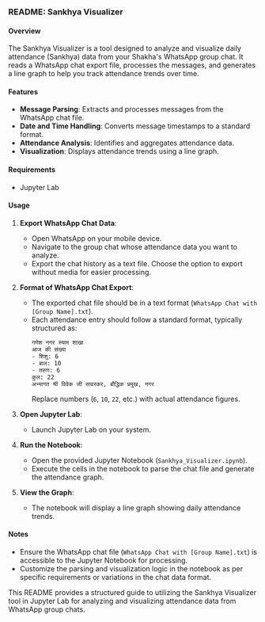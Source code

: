 ### README: Sankhya Visualizer

#### Overview

The Sankhya Visualizer is a tool designed to analyze and visualize daily attendance (Sankhya) data from your Shakha's WhatsApp group chat. It reads a WhatsApp chat export file, processes the messages, and generates a line graph to help you track attendance trends over time.

#### Features

- **Message Parsing**: Extracts and processes messages from the WhatsApp chat file.
- **Date and Time Handling**: Converts message timestamps to a standard format.
- **Attendance Analysis**: Identifies and aggregates attendance data.
- **Visualization**: Displays attendance trends using a line graph.

#### Requirements

- Jupyter Lab

#### Usage

1. **Export WhatsApp Chat Data**:
   - Open WhatsApp on your mobile device.
   - Navigate to the group chat whose attendance data you want to analyze.
   - Export the chat history as a text file. Choose the option to export without media for easier processing.

2. **Format of WhatsApp Chat Export**:
   - The exported chat file should be in a text format (`WhatsApp Chat with [Group Name].txt`).
   - Each attendance entry should follow a standard format, typically structured as:
     ```
     गणेश नगर स्याम शाखा 
     आज की संख्या 
     - शिशु: 6
     - बाल: 10
     - तरुण: 6
     कुल: 22
     अभ्यागत श्री विवेक जी सावरकर, बौद्धिक प्रमुख, नगर
     ```
     Replace numbers (`6`, `10`, `22`, etc.) with actual attendance figures.

3. **Open Jupyter Lab**:
   - Launch Jupyter Lab on your system.

4. **Run the Notebook**:
   - Open the provided Jupyter Notebook (`Sankhya_Visualizer.ipynb`).
   - Execute the cells in the notebook to parse the chat file and generate the attendance graph.

5. **View the Graph**:
   - The notebook will display a line graph showing daily attendance trends.

#### Notes

- Ensure the WhatsApp chat file (`WhatsApp Chat with [Group Name].txt`) is accessible to the Jupyter Notebook for processing.
- Customize the parsing and visualization logic in the notebook as per specific requirements or variations in the chat data format.

This README provides a structured guide to utilizing the Sankhya Visualizer tool in Jupyter Lab for analyzing and visualizing attendance data from WhatsApp group chats.
